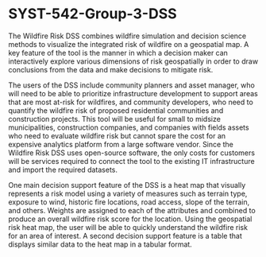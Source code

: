 # SYST-542-Group-3-DSS

The Wildfire Risk DSS combines wildfire simulation and decision science methods to visualize the integrated risk of wildfire on a geospatial map. A key feature of the tool is the manner in which a decision maker can interactively explore various dimensions of risk geospatially in order to draw conclusions from the data and make decisions to mitigate risk.

The users of the DSS include community planners and asset manager,  who will need to be able to prioritize infrastructure development to support areas that are most at-risk for wildfires, and community developers, who need to quantify the wildfire risk of proposed residential communities and construction projects. This tool will be useful for small to midsize municipalities, construction companies, and companies with fields assets who need to evaluate wildfire risk but cannot spare the cost for an expensive analytics platform from a large software vendor. Since the Wildfire Risk DSS uses open-source software, the only costs for customers will be services required to connect the tool to the existing IT infrastructure and import the required datasets. 

One main decision support feature of the DSS is a heat map that visually represents a risk model using a variety of measures such as terrain type, exposure to wind, historic fire locations, road access, slope of the terrain, and others. Weights are assigned to each of the attributes and combined to produce an overall wildfire risk score for the location. Using the geospatial risk heat map, the user will be able to quickly understand the wildfire risk for an area of interest. A second decision support feature is a table that displays similar data to the heat map in a tabular format. 

